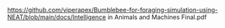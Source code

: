 https://github.com/viperapex/Bumblebee-for-foraging-simulation-using-NEAT/blob/main/docs/Intelligence in Animals and Machines Final.pdf
